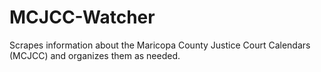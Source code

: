 # MCJCC-Watcher
Scrapes information about the Maricopa County Justice Court Calendars (MCJCC) and organizes them as needed.
